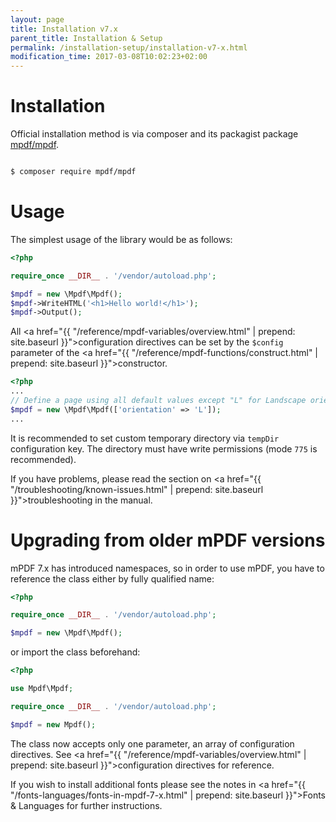 ```yaml
---
layout: page
title: Installation v7.x
parent_title: Installation & Setup
permalink: /installation-setup/installation-v7-x.html
modification_time: 2017-03-08T10:02:23+02:00
---
```


# Installation

Official installation method is via composer and its packagist package [mpdf/mpdf](https://packagist.org/packages/mpdf/mpdf).

```bash

$ composer require mpdf/mpdf

```

# Usage

The simplest usage of the library would be as follows:

```php
<?php

require_once __DIR__ . '/vendor/autoload.php';

$mpdf = new \Mpdf\Mpdf();
$mpdf->WriteHTML('<h1>Hello world!</h1>');
$mpdf->Output();

```

All <a href="{{ "/reference/mpdf-variables/overview.html" | prepend: site.baseurl }}">configuration directives</a> can
be set by the `$config` parameter of the <a href="{{ "/reference/mpdf-functions/construct.html" | prepend: site.baseurl }}">constructor</a>.

```php
<?php
...
// Define a page using all default values except "L" for Landscape orientation
$mpdf = new \Mpdf\Mpdf(['orientation' => 'L']);
...

```

It is recommended to set custom temporary directory via `tempDir` configuration key.
The directory must have write permissions (mode `775` is recommended).

If you have problems, please read the section on
<a href="{{ "/troubleshooting/known-issues.html" | prepend: site.baseurl }}">troubleshooting</a> in the manual.

# Upgrading from older mPDF versions

mPDF 7.x has introduced namespaces, so in order to use mPDF, you have to reference the class either by fully
qualified name:

```php
<?php

require_once __DIR__ . '/vendor/autoload.php';

$mpdf = new \Mpdf\Mpdf();

```

or import the class beforehand:

```php
<?php

use Mpdf\Mpdf;

require_once __DIR__ . '/vendor/autoload.php';

$mpdf = new Mpdf();

```

The class now accepts only one parameter, an array of configuration directives. See
<a href="{{ "/reference/mpdf-variables/overview.html" | prepend: site.baseurl }}">configuration directives</a> for reference.

If you wish to install additional fonts please see the notes in
<a href="{{ "/fonts-languages/fonts-in-mpdf-7-x.html" | prepend: site.baseurl }}">Fonts & Languages</a>
for further instructions.
